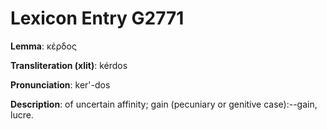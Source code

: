 # Lexicon Entry G2771

**Lemma**: κέρδος

**Transliteration (xlit)**: kérdos

**Pronunciation**: ker'-dos

**Description**:
of uncertain affinity; gain (pecuniary or genitive case):--gain, lucre.
